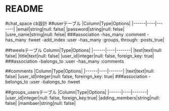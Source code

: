 # README
#chat_space cb設計
##userテーブル
|Column|Type|Options|
|------|----|-------|
|email|string|null: false|
|password|string|null: felse|
|usre_name|string|null: felse|
###association
-has_many :comment
-has_many :tweet
-add_index :user
-has_many :groups, through: :posts_true|

##tweelsテーブル
Column|Type|Options|
|------|----|-------|
|text|text|null: false|
|title|text|null: false|
|user_id|integer|null: false, foreign_key: true|
###association
-balongs_to :user
-has_many :comments

##comments
|Column|Type|Options|
|------|----|-------|
|text|text|null: false|
|user_id|integer|null: false, foreingn_key: true|
###association
-belongs_to :user
-balongs_to :tweet

##groups_usersテーブル
|Column|Type|Options|
|------|----|-------|
|user_id|integer|null: false, foreign_key:true|
|adding_members|string|null: false|
|mambaer|string|null: false|
